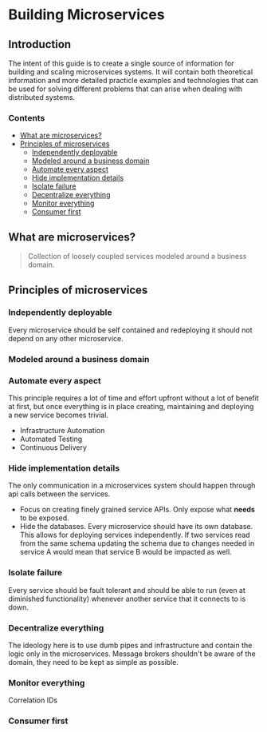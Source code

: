 # Building Microservices
## Introduction
The intent of this guide is to create a single source of information for building and scaling microservices systems. It will contain both theoretical information and more detailed practicle examples and technologies that can be used for solving different problems that can arise when dealing with distributed systems. 
### Contents
 - [What are microservices?](#what-are-microservices)
 - [Principles of microservices](#principles-of-microservices)
	 - [Independently deployable](#independently-deployable)
	 - [Modeled around a business domain](#modeled-around-a-business-domain)
	 - [Automate every aspect](#automate-every-aspect)
	 - [Hide implementation details](#hide-implementation-details)
	 - [Isolate failure](#isolate-failure)
	 - [Decentralize everything](#decentralize-everything)
	 - [Monitor everything](#monitor-everything)
	 - [Consumer first](#consumer-first)
## What are microservices?

> Collection of loosely coupled services modeled around a business domain.

## Principles of microservices

 ### Independently deployable
 Every microservice should be self contained and redeploying it should not    depend on any other microservice. 
 ### Modeled around a business domain
 ### Automate every aspect
 This principle requires a lot of time and effort upfront without a lot of benefit at first, but once everything is in place creating, maintaining and deploying a new service becomes trivial.
 
 - Infrastructure Automation
 - Automated Testing
 - Continuous Delivery

 ### Hide implementation details
 The only communication in a microservices system should happen through api calls between the services.

 - Focus on creating finely grained service APIs. Only expose what **needs** to be exposed.
 - Hide the databases. Every microservice should have its own database. This allows for deploying services independently. If two services read from the same schema updating the schema due to changes needed in service A would mean that service B would be impacted as well.
 ### Isolate failure
 Every service should be fault tolerant and should be able to run (even at diminished functionality) whenever another service that it connects to is down.
 
 ### Decentralize everything
 The ideology here is to use dumb pipes and infrastructure and contain the logic only in the microservices. Message brokers shouldn't be aware of the domain, they need to be kept as simple as possible. 
 ### Monitor everything
 Correlation IDs
 ### Consumer first

<!--stackedit_data:
eyJoaXN0b3J5IjpbNDIyMTAyNzY3LDg2MzUyMDUxOCwtNjM2Nj
E5MTgzLDg0MzUyNDM0Nyw0NTMyODEzMzIsLTE1Njc2MjkwNzUs
LTQ5NTU0MTY1OCwtMTQ1MTA1MjUzOCwxNTgwOTI5MDc3LDEyOD
k2OTkzNDgsLTExNDY2NDA3OTgsLTM4MDE1MDYzNSwyMDk0MTU1
NjYyLC02Mzg5MzA0ODUsNzI2MjMyMjI4LDk0MjYwMTM5MSwxNT
g5MjUwNTQ2LDIwMzE5MjcyMDRdfQ==
-->